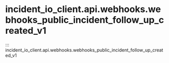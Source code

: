 # incident_io_client.api.webhooks.webhooks_public_incident_follow_up_created_v1

::: incident_io_client.api.webhooks.webhooks_public_incident_follow_up_created_v1
